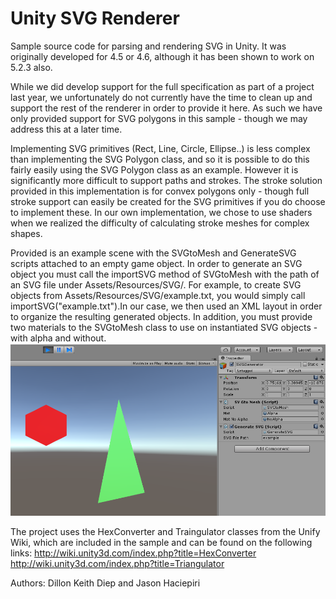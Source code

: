 # Unity SVG Renderer
Sample source code for parsing and rendering SVG in Unity. It was originally developed for 4.5 or 4.6, although it has been shown to work on 5.2.3 also.

While we did develop support for the full specification as part of a project last year, we unfortunately do not currently have the time to clean up and support the rest of the renderer in order to provide it here. As such we have only provided support for SVG polygons in this sample - though we may address this at a later time. 

Implementing SVG primitives (Rect, Line, Circle, Ellipse..) is less complex than implementing the SVG Polygon class, and so it is possible to do this fairly easily using the SVG Polygon class as an example. However it is significantly more difficult to support paths and strokes. The stroke solution provided in this implementation is for convex polygons only - though full stroke support can easily be created for the SVG primitives if you do choose to implement these. In our own implementation, we chose to use shaders when we realized the difficulty of calculating stroke meshes for complex shapes. 

Provided is an example scene with the SVGtoMesh and GenerateSVG scripts attached to an empty game object. In order to generate an SVG object you must call the importSVG method of SVGtoMesh with the path of an SVG file under Assets/Resources/SVG/. For example, to create SVG objects from Assets/Resources/SVG/example.txt, you would simply call importSVG("example.txt").In our case, we then used an XML layout in order to organize the resulting generated objects. In addition, you must provide two materials to the SVGtoMesh class to use on instantiated SVG objects - with alpha and without. 
![Example](https://github.com/JasonH234/Unity-SVG-Renderer/raw/master/ExampleSetup.PNG)

The project uses the HexConverter and Traingulator classes from the Unify Wiki, which are included in the sample and can be found on the following links: 
http://wiki.unity3d.com/index.php?title=HexConverter
http://wiki.unity3d.com/index.php?title=Triangulator 

Authors:
Dillon Keith Diep and Jason Haciepiri

